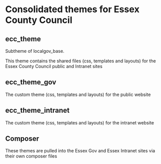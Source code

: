 # Consolidated themes for Essex County Council

## ecc_theme

Subtheme of localgov_base.

This theme contains the shared files (css, templates and layouts) for the Essex County Council public and Intranet sites

## ecc_theme_gov

The custom theme (css, templates and layouts) for the public website

## ecc_theme_intranet

The custom theme (css, templates and layouts) for the intranet website

## Composer

These themes are pulled into the Essex Gov and Essex Intranet sites via their own composer files
